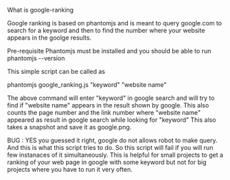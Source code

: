 What is google-ranking

Google ranking is based on phantomjs and is meant to query google.com to search for a keyword and then to find the number where your website appears in the goolge results. 

Pre-requisite
Phantomjs must be installed and you should be able to run phantomjs --version

This simple script can be called as 


phantomjs google_ranking.js "keyword" "website name"

The above command will enter "keyword" in google search and will try to find if "website name" appears in the result shown by google.
This also counts the page number and the link number where "website name" appeared as result in google search while looking for "keyword"
This also takes a snapshot and save it as google.png.

BUG : YES you guessed it right, google do not allows robot to make query. And this is what this script tries to do.
So this script will fail if you will run few instanaces of it simultaneously. 
This is helpful for small projects to get a ranking of your web page in google with some keyword but not for big projects where you have to run it very often.

